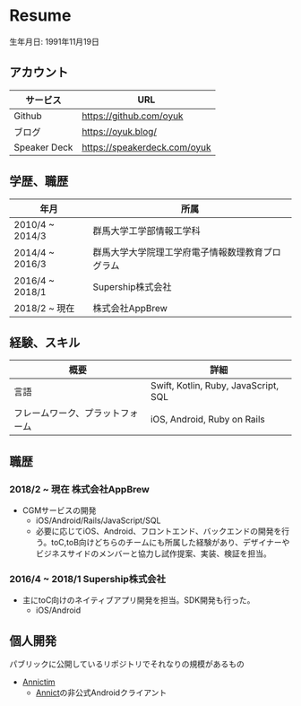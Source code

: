# Resume
生年月日: 1991年11月19日

## アカウント

|  サービス  |  URL  |
| ---- | ---- |
| Github | https://github.com/oyuk
| ブログ  | https://oyuk.blog/ 
| Speaker Deck | https://speakerdeck.com/oyuk

## 学歴、職歴

|  年月  |  所属  |
| ---- | ---- |
|  2010/4 ~ 2014/3  |  群馬大学工学部情報工学科  |
|  2014/4 ~ 2016/3  |  群馬大学大学院理工学府電子情報数理教育プログラム  |
|  2016/4 ~ 2018/1  |  Supership株式会社 |
|  2018/2 ~ 現在     | 株式会社AppBrew

## 経験、スキル

|  概要 |  詳細  |
| ---- | ---- |
| 言語 | Swift, Kotlin, Ruby, JavaScript, SQL |
| フレームワーク、プラットフォーム| iOS, Android, Ruby on Rails |

## 職歴
### 2018/2 ~ 現在 株式会社AppBrew
- CGMサービスの開発
  - iOS/Android/Rails/JavaScript/SQL
  - 必要に応じてiOS、Android、フロントエンド、バックエンドの開発を行う。toC,toB向けどちらのチームにも所属した経験があり、デザイナーやビジネスサイドのメンバーと協力し試作提案、実装、検証を担当。

### 2016/4 ~ 2018/1 Supership株式会社
- 主にtoC向けのネイティブアプリ開発を担当。SDK開発も行った。
  - iOS/Android

## 個人開発

パブリックに公開しているリポジトリでそれなりの規模があるもの
- [Annictim](https://github.com/oyuk/Annictim)
  - [Annict](https://annict.com/)の非公式Androidクライアント

